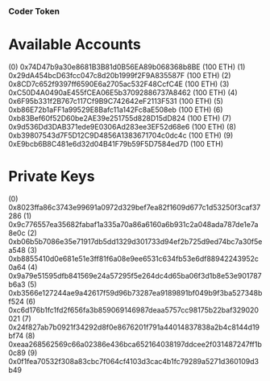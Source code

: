 ### Coder Token

Available Accounts
==================
(0) 0x74D47b9a30e8681B3B81d0B56EA89b068368b8BE (100 ETH)
(1) 0x29dA454bcD63fcc047c8d20b1999f2F9A835587F (100 ETH)
(2) 0x8CD7c652f9397ff6590E6a2705ac532F48CcfC4E (100 ETH)
(3) 0xC50D4A0490aE455fCEA06E5b37092886737A8462 (100 ETH)
(4) 0x6F95b331f2B767c117Cf9B9C742642eF2113F531 (100 ETH)
(5) 0xb86E72b1aFF1a99529E8Bafc11a142Fc8aE508eb (100 ETH)
(6) 0xb83Bef60f52D60be2AE39e251755d828D15dD824 (100 ETH)
(7) 0x9d536Dd3DAB371ede9E0306Ad283ee3EF52d68e6 (100 ETH)
(8) 0xb39807543d7F5D12C9D4856A1383671704c0dc4c (100 ETH)
(9) 0xE9bcb6B8C481e6d32d04B41F79b59F5D7584ed7D (100 ETH)

Private Keys
==================
(0) 0x8023ffa86c3743e99691a0972d329bef7ea82f1609d677c1d53250f3caf37286
(1) 0x9c776557ea35682fabaf1a335a70a86a6160a6b931c2a048ada787de1e7a8e0c
(2) 0xb06b5b7086e35e71917db5dd1329d301733d94ef2b725d9ed74bc7a30f5ea548
(3) 0xb8855410d0e681e51e3ff81f6a08e9ee6531c634fb53e6df88942243952c0a64
(4) 0x9a79e51595dfb841569e24a57295f5e264dc4d65ba06f3d1b8e53e901787b6a3
(5) 0xb3566e127244ae9a42617f59d96b73287ea9189891bf049b9f3ba527348bf524
(6) 0xc6d176b1fc1fd2f656fa3b859069146987deaa5757cc98175b22baf329020021
(7) 0x24f827ab7b0921f34292d8f0e8676201f791a44014837838a2b4c8144d19bf74
(8) 0xeaa268562569c66a02386e436bca652164038197ddcee2f031487247ff1b0c89
(9) 0x0f1fea70532f308a83cbc7f064cf4103d3cac4b1fc79289a5271d360109d3b49
